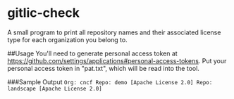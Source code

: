 # gitlic-check
A small program to print all repository names and their associated license type for each organization you belong to.

##Usage
You'll need to generate personal access token at https://github.com/settings/applications#personal-access-tokens. Put your personal access token in "pat.txt", which will be read into the tool.

###Sample Output
``Org: cncf
  Repo: demo [Apache License 2.0]
  Repo: landscape [Apache License 2.0]``
